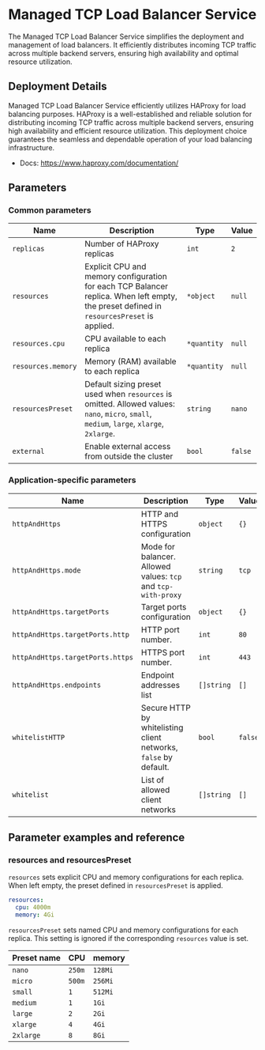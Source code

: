 # Managed TCP Load Balancer Service

The Managed TCP Load Balancer Service simplifies the deployment and management of load balancers. It efficiently distributes incoming TCP traffic across multiple backend servers, ensuring high availability and optimal resource utilization.

## Deployment Details

Managed TCP Load Balancer Service efficiently utilizes HAProxy for load balancing purposes. HAProxy is a well-established and reliable solution for distributing incoming TCP traffic across multiple backend servers, ensuring high availability and efficient resource utilization. This deployment choice guarantees the seamless and dependable operation of your load balancing infrastructure.

- Docs: https://www.haproxy.com/documentation/

## Parameters

### Common parameters

| Name               | Description                                                                                                                                | Type        | Value   |
| ------------------ | ------------------------------------------------------------------------------------------------------------------------------------------ | ----------- | ------- |
| `replicas`         | Number of HAProxy replicas                                                                                                                 | `int`       | `2`     |
| `resources`        | Explicit CPU and memory configuration for each TCP Balancer replica.  When left empty, the preset defined in `resourcesPreset` is applied. | `*object`   | `null`  |
| `resources.cpu`    | CPU available to each replica                                                                                                              | `*quantity` | `null`  |
| `resources.memory` | Memory (RAM) available to each replica                                                                                                     | `*quantity` | `null`  |
| `resourcesPreset`  | Default sizing preset used when `resources` is omitted. Allowed values: `nano`, `micro`, `small`, `medium`, `large`, `xlarge`, `2xlarge`.  | `string`    | `nano`  |
| `external`         | Enable external access from outside the cluster                                                                                            | `bool`      | `false` |


### Application-specific parameters

| Name                             | Description                                                      | Type       | Value   |
| -------------------------------- | ---------------------------------------------------------------- | ---------- | ------- |
| `httpAndHttps`                   | HTTP and HTTPS configuration                                     | `object`   | `{}`    |
| `httpAndHttps.mode`              | Mode for balancer. Allowed values: `tcp` and `tcp-with-proxy`    | `string`   | `tcp`   |
| `httpAndHttps.targetPorts`       | Target ports configuration                                       | `object`   | `{}`    |
| `httpAndHttps.targetPorts.http`  | HTTP port number.                                                | `int`      | `80`    |
| `httpAndHttps.targetPorts.https` | HTTPS port number.                                               | `int`      | `443`   |
| `httpAndHttps.endpoints`         | Endpoint addresses list                                          | `[]string` | `[]`    |
| `whitelistHTTP`                  | Secure HTTP by whitelisting client networks, `false` by default. | `bool`     | `false` |
| `whitelist`                      | List of allowed client networks                                  | `[]string` | `[]`    |


## Parameter examples and reference

### resources and resourcesPreset

`resources` sets explicit CPU and memory configurations for each replica.
When left empty, the preset defined in `resourcesPreset` is applied.

```yaml
resources:
  cpu: 4000m
  memory: 4Gi
```

`resourcesPreset` sets named CPU and memory configurations for each replica.
This setting is ignored if the corresponding `resources` value is set.

| Preset name | CPU    | memory  |
|-------------|--------|---------|
| `nano`      | `250m` | `128Mi` |
| `micro`     | `500m` | `256Mi` |
| `small`     | `1`    | `512Mi` |
| `medium`    | `1`    | `1Gi`   |
| `large`     | `2`    | `2Gi`   |
| `xlarge`    | `4`    | `4Gi`   |
| `2xlarge`   | `8`    | `8Gi`   |
